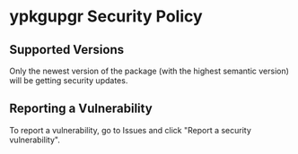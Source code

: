 # ypkgupgr Security Policy

## Supported Versions

Only the newest version of the package (with the highest semantic version) will be getting security updates.

## Reporting a Vulnerability

To report a vulnerability, go to Issues and click "Report a security vulnerability".
